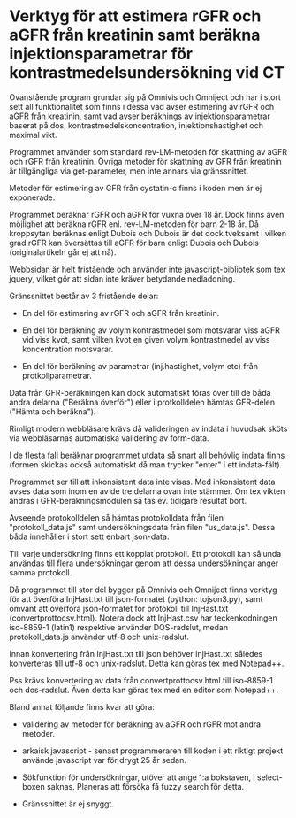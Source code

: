 # Verktyg för att estimera rGFR och aGFR från kreatinin samt beräkna injektionsparametrar för kontrastmedelsundersökning vid CT

Ovanstående program grundar sig på Omnivis och Omniject och har i stort sett all funktionalitet som finns i dessa vad
avser estimering av rGFR och aGFR från kreatinin, samt vad avser beräknings av injektionsparametrar baserat på dos, kontrastmedelskoncentration,
injektionshastighet och maximal vikt.

Programmet använder som standard rev-LM-metoden för skattning av aGFR och rGFR från kreatinin.
Övriga metoder för skattning av GFR från kreatinin är tillgängliga via get-parameter, men inte annars via gränssnittet.

Metoder för estimering av GFR från cystatin-c finns i koden men är ej exponerade.

Programmet beräknar rGFR och aGFR för vuxna över 18 år. 
Dock finns även möjlighet att beräkna rGFR enl. rev-LM-metoden för barn 2-18 år.
Då kroppsytan beräknas enligt Dubois och Dubois är det dock tveksamt i vilken grad rGFR kan översättas till aGFR för barn enligt Dubois och Dubois (originalartikeln går ej att nå).

Webbsidan är helt fristående och använder inte javascript-bibliotek som tex jquery, vilket gör att sidan inte kräver betydande nedladdning.

Gränssnittet består av 3 fristående delar:

- En del för estimering av rGFR och aGFR från kreatinin.

- En del för beräkning av volym kontrastmedel som motsvarar viss aGFR vid viss kvot, samt vilken kvot en given volym kontrastmedel av viss koncentration motsvarar.

- En del för beräkning av parametrar (inj.hastighet, volym etc) från protkollparametrar.

Data från GFR-beräkningen kan dock automatiskt föras över till de båda andra delarna ("Beräkna överför") eller i protkolldelen hämtas GFR-delen ("Hämta och beräkna").

Rimligt modern webbläsare krävs då valideringen av indata i huvudsak sköts via webbläsarnas automatiska validering av form-data.

I de flesta fall beräknar programmet utdata så snart all behövlig indata finns (formen skickas också automatiskt då man trycker "enter" i ett indata-fält).

Programmet ser till att inkonsistent data inte visas. Med inkonsistent data avses data som inom en av de tre delarna ovan inte stämmer.
Om tex vikten ändras i GFR-beräkningsmodulen så tas ev. tidigare resultat bort.

Avseende protokolldelen så hämtas protokolldata från filen "protokoll_data.js" samt undersökningsdata från filen "us_data.js".
Dessa båda innehåller i stort sett enbart json-data.

Till varje undersökning finns ett kopplat protokoll.
Ett protokoll kan sålunda användas till flera undersökningar genom att dessa undersökningar anger samma protokoll.

Då programmet till stor del bygger på Omnivis och Omniject finns verktyg för att överföra InjHast.txt till json-formatet (python: tojson3.py),
samt omvänt att överföra json-formatet för protokoll till InjHast.txt (convertprottocsv.html).
Notera dock att InjHast.csv har teckenkodningen iso-8859-1 (latin1) respektive använder DOS-radslut, medan protokoll_data.js använder utf-8 och unix-radslut.

Innan konvertering från InjHast.txt till json behöver InjHast.txt således konverteras till utf-8 och unix-radslut.
Detta kan göras tex med Notepad++.

Pss krävs konvertering av data från convertprottocsv.html till iso-8859-1 och dos-radslut.
Även detta kan göras tex med en editor som Notepad++.


Bland annat följande finns kvar att göra:

- validering av metoder för beräkning av aGFR och rGFR mot andra metoder.

- arkaisk javascript - senast programmeraren till koden i ett riktigt projekt använde javascript var för drygt 25 år sedan.

- Sökfunktion för undersökningar, utöver att ange 1:a bokstaven, i select-boxen saknas. Planeras att försöka få fuzzy search för detta.

- Gränssnittet är ej snyggt.



